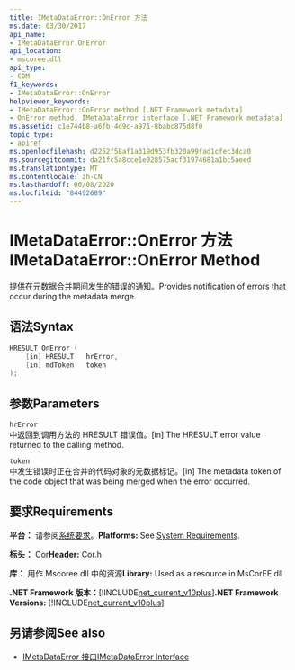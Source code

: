 ```yaml
---
title: IMetaDataError::OnError 方法
ms.date: 03/30/2017
api_name:
- IMetaDataError.OnError
api_location:
- mscoree.dll
api_type:
- COM
f1_keywords:
- IMetaDataError::OnError
helpviewer_keywords:
- IMetaDataError::OnError method [.NET Framework metadata]
- OnError method, IMetaDataError interface [.NET Framework metadata]
ms.assetid: c1e744b8-a6fb-4d9c-a971-8babc875d8f0
topic_type:
- apiref
ms.openlocfilehash: d2252f58af1a319d953fb320a99fad1cfec3dca0
ms.sourcegitcommit: da21fc5a8cce1e028575acf31974681a1bc5aeed
ms.translationtype: MT
ms.contentlocale: zh-CN
ms.lasthandoff: 06/08/2020
ms.locfileid: "84492689"
---
```

# <a name="imetadataerroronerror-method"></a><span data-ttu-id="466ba-102">IMetaDataError::OnError 方法</span><span class="sxs-lookup"><span data-stu-id="466ba-102">IMetaDataError::OnError Method</span></span>
<span data-ttu-id="466ba-103">提供在元数据合并期间发生的错误的通知。</span><span class="sxs-lookup"><span data-stu-id="466ba-103">Provides notification of errors that occur during the metadata merge.</span></span>  
  
## <a name="syntax"></a><span data-ttu-id="466ba-104">语法</span><span class="sxs-lookup"><span data-stu-id="466ba-104">Syntax</span></span>  
  
```cpp  
HRESULT OnError (  
    [in] HRESULT   hrError,
    [in] mdToken   token  
);  
```  
  
## <a name="parameters"></a><span data-ttu-id="466ba-105">参数</span><span class="sxs-lookup"><span data-stu-id="466ba-105">Parameters</span></span>  
 `hrError`  
 <span data-ttu-id="466ba-106">中返回到调用方法的 HRESULT 错误值。</span><span class="sxs-lookup"><span data-stu-id="466ba-106">[in] The HRESULT error value returned to the calling method.</span></span>  
  
 `token`  
 <span data-ttu-id="466ba-107">中发生错误时正在合并的代码对象的元数据标记。</span><span class="sxs-lookup"><span data-stu-id="466ba-107">[in] The metadata token of the code object that was being merged when the error occurred.</span></span>  
  
## <a name="requirements"></a><span data-ttu-id="466ba-108">要求</span><span class="sxs-lookup"><span data-stu-id="466ba-108">Requirements</span></span>  
 <span data-ttu-id="466ba-109">**平台：** 请参阅[系统要求](../../get-started/system-requirements.md)。</span><span class="sxs-lookup"><span data-stu-id="466ba-109">**Platforms:** See [System Requirements](../../get-started/system-requirements.md).</span></span>  
  
 <span data-ttu-id="466ba-110">**标头：** Cor</span><span class="sxs-lookup"><span data-stu-id="466ba-110">**Header:** Cor.h</span></span>  
  
 <span data-ttu-id="466ba-111">**库：** 用作 Mscoree.dll 中的资源</span><span class="sxs-lookup"><span data-stu-id="466ba-111">**Library:** Used as a resource in MsCorEE.dll</span></span>  
  
 <span data-ttu-id="466ba-112">**.NET Framework 版本：**[!INCLUDE[net_current_v10plus](../../../../includes/net-current-v10plus-md.md)]</span><span class="sxs-lookup"><span data-stu-id="466ba-112">**.NET Framework Versions:** [!INCLUDE[net_current_v10plus](../../../../includes/net-current-v10plus-md.md)]</span></span>  
  
## <a name="see-also"></a><span data-ttu-id="466ba-113">另请参阅</span><span class="sxs-lookup"><span data-stu-id="466ba-113">See also</span></span>

- [<span data-ttu-id="466ba-114">IMetaDataError 接口</span><span class="sxs-lookup"><span data-stu-id="466ba-114">IMetaDataError Interface</span></span>](imetadataerror-interface.md)
